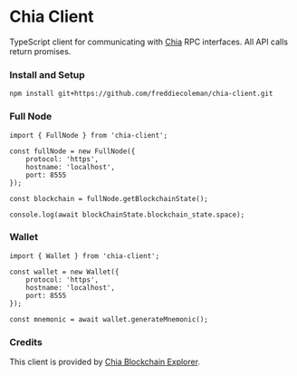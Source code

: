 # Chia Client

TypeScript client for communicating with [Chia](https://www.chia.net/) RPC interfaces. All API calls return promises.

### Install and Setup
```
npm install git+https://github.com/freddiecoleman/chia-client.git
```

### Full Node

```
import { FullNode } from 'chia-client';

const fullNode = new FullNode({
    protocol: 'https',
    hostname: 'localhost',
    port: 8555
});

const blockchain = fullNode.getBlockchainState();

console.log(await blockChainState.blockchain_state.space);
```

### Wallet

```
import { Wallet } from 'chia-client';

const wallet = new Wallet({
    protocol: 'https',
    hostname: 'localhost',
    port: 8555
});

const mnemonic = await wallet.generateMnemonic();
```

### Credits

This client is provided by [Chia Blockchain Explorer](https://www.chiaexplorer.com).
